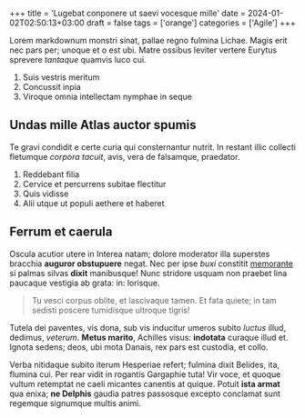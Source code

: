 +++
title = 'Lugebat conponere ut saevi vocesque mille'
date = 2024-01-02T02:50:13+03:00
draft = false
tags = ['orange']
categories = ['Agile']
+++

Lorem markdownum monstri sinat, pallae regno fulmina Lichae. Magis erit nec pars
per; unoque et o est ubi. Matre ossibus leviter vertere Eurytus sprevere
*tantaque* quamvis luco cui.

1. Suis vestris meritum
2. Concussit inpia
3. Viroque omnia intellectam nymphae in seque

<!--more-->

## Undas mille Atlas auctor spumis

Te gravi condidit e certe curia qui consternantur nutrit. In restant illic
collecti fletumque *corpora tacuit*, avis, vera de falsamque, praedator.

1. Reddebant filia
2. Cervice et percurrens subitae flectitur
3. Quis vidisse
4. Alii utque ut populi aethere et haberet

## Ferrum et caerula

Oscula acutior utere in Interea natam; dolore moderator illa superstes bracchia
**auguror obstupuere** negat. Nec per ipse *buxi* constitit
[memorante](http://www.tumdum.com/illa-latias) si palmas silvas **dixit**
manibusque! Nunc stridore usquam non praebet lina paucaque vestigia ab grata:
in: lorisque.

> Tu vesci corpus oblite, et lascivaque tamen. Et fata quiete; in tam sedisti
> poscere tumidisque ultroque tigris!

Tutela dei paventes, vis dona, sub vis inducitur umeros subito *luctus* illud,
dedimus, *veterum*. **Metus marito**, Achilles visus: **indotata** curaque illud
et. Ignota sedens; deos, ubi mota Danais, rex pars est custodia, et collo.

Verba nitidaque subito iterum Hesperiae refert; fulmina dixit Belides, ita,
flumina cui. Per rear vidit in rogantis Gargaphie tuta! Vir voce, et quoque
vultum retemptat ne caeli micantes canentis at quique. Potuit **ista armat** qua
enixa; **ne Delphis** gaudia patres passosque excepto conclamat sunt regemque
signumque multis animi.

